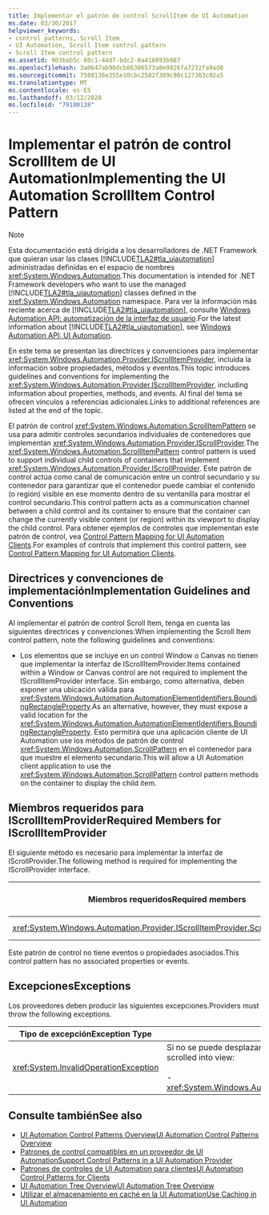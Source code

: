 ```yaml
---
title: Implementar el patrón de control ScrollItem de UI Automation
ms.date: 03/30/2017
helpviewer_keywords:
- control patterns, Scroll Item
- UI Automation, Scroll Item control pattern
- Scroll Item control pattern
ms.assetid: 903bab5c-80c1-44d7-bdc2-0a418893b987
ms.openlocfilehash: 3a0647ab98dcb86306573a0e9826fa7232fa9ad0
ms.sourcegitcommit: 7588136e355e10cbc2582f389c90c127363c02a5
ms.translationtype: MT
ms.contentlocale: es-ES
ms.lasthandoff: 03/12/2020
ms.locfileid: "79180138"
---
```

# <a name="implementing-the-ui-automation-scrollitem-control-pattern"></a><span data-ttu-id="646d8-102">Implementar el patrón de control ScrollItem de UI Automation</span><span class="sxs-lookup"><span data-stu-id="646d8-102">Implementing the UI Automation ScrollItem Control Pattern</span></span>
> [!NOTE]
> <span data-ttu-id="646d8-103">Esta documentación está dirigida a los desarrolladores de .NET Framework que quieran usar las clases [!INCLUDE[TLA2#tla_uiautomation](../../../includes/tla2sharptla-uiautomation-md.md)] administradas definidas en el espacio de nombres <xref:System.Windows.Automation>.</span><span class="sxs-lookup"><span data-stu-id="646d8-103">This documentation is intended for .NET Framework developers who want to use the managed [!INCLUDE[TLA2#tla_uiautomation](../../../includes/tla2sharptla-uiautomation-md.md)] classes defined in the <xref:System.Windows.Automation> namespace.</span></span> <span data-ttu-id="646d8-104">Para ver la información más reciente acerca de [!INCLUDE[TLA2#tla_uiautomation](../../../includes/tla2sharptla-uiautomation-md.md)], consulte [Windows Automation API: automatización de la interfaz de usuario](/windows/win32/winauto/entry-uiauto-win32).</span><span class="sxs-lookup"><span data-stu-id="646d8-104">For the latest information about [!INCLUDE[TLA2#tla_uiautomation](../../../includes/tla2sharptla-uiautomation-md.md)], see [Windows Automation API: UI Automation](/windows/win32/winauto/entry-uiauto-win32).</span></span>  
  
 <span data-ttu-id="646d8-105">En este tema se presentan las directrices y convenciones para implementar <xref:System.Windows.Automation.Provider.IScrollItemProvider>, incluida la información sobre propiedades, métodos y eventos.</span><span class="sxs-lookup"><span data-stu-id="646d8-105">This topic introduces guidelines and conventions for implementing the <xref:System.Windows.Automation.Provider.IScrollItemProvider>, including information about properties, methods, and events.</span></span> <span data-ttu-id="646d8-106">Al final del tema se ofrecen vínculos a referencias adicionales.</span><span class="sxs-lookup"><span data-stu-id="646d8-106">Links to additional references are listed at the end of the topic.</span></span>  
  
 <span data-ttu-id="646d8-107">El patrón de control <xref:System.Windows.Automation.ScrollItemPattern> se usa para admitir controles secundarios individuales de contenedores que implementan <xref:System.Windows.Automation.Provider.IScrollProvider>.</span><span class="sxs-lookup"><span data-stu-id="646d8-107">The <xref:System.Windows.Automation.ScrollItemPattern> control pattern is used to support individual child controls of containers that implement <xref:System.Windows.Automation.Provider.IScrollProvider>.</span></span> <span data-ttu-id="646d8-108">Este patrón de control actúa como canal de comunicación entre un control secundario y su contenedor para garantizar que el contenedor puede cambiar el contenido (o región) visible en ese momento dentro de su ventanilla para mostrar el control secundario.</span><span class="sxs-lookup"><span data-stu-id="646d8-108">This control pattern acts as a communication channel between a child control and its container to ensure that the container can change the currently visible content (or region) within its viewport to display the child control.</span></span> <span data-ttu-id="646d8-109">Para obtener ejemplos de controles que implementan este patrón de control, vea [Control Pattern Mapping for UI Automation Clients](control-pattern-mapping-for-ui-automation-clients.md).</span><span class="sxs-lookup"><span data-stu-id="646d8-109">For examples of controls that implement this control pattern, see [Control Pattern Mapping for UI Automation Clients](control-pattern-mapping-for-ui-automation-clients.md).</span></span>  
  
<a name="Implementation_Guidelines_and_Conventions"></a>
## <a name="implementation-guidelines-and-conventions"></a><span data-ttu-id="646d8-110">Directrices y convenciones de implementación</span><span class="sxs-lookup"><span data-stu-id="646d8-110">Implementation Guidelines and Conventions</span></span>  
 <span data-ttu-id="646d8-111">Al implementar el patrón de control Scroll Item, tenga en cuenta las siguientes directrices y convenciones:</span><span class="sxs-lookup"><span data-stu-id="646d8-111">When implementing the Scroll Item control pattern, note the following guidelines and conventions:</span></span>  
  
- <span data-ttu-id="646d8-112">Los elementos que se incluye en un control Window o Canvas no tienen que implementar la interfaz de IScrollItemProvider.</span><span class="sxs-lookup"><span data-stu-id="646d8-112">Items contained within a Window or Canvas control are not required to implement the IScrollItemProvider interface.</span></span> <span data-ttu-id="646d8-113">Sin embargo, como alternativa, deben exponer una ubicación válida para <xref:System.Windows.Automation.AutomationElementIdentifiers.BoundingRectangleProperty>.</span><span class="sxs-lookup"><span data-stu-id="646d8-113">As an alternative, however, they must expose a valid location for the <xref:System.Windows.Automation.AutomationElementIdentifiers.BoundingRectangleProperty>.</span></span> <span data-ttu-id="646d8-114">Esto permitirá que una aplicación cliente de UI Automation use los métodos de patrón de control <xref:System.Windows.Automation.ScrollPattern> en el contenedor para que muestre el elemento secundario.</span><span class="sxs-lookup"><span data-stu-id="646d8-114">This will allow a UI Automation client application to use the <xref:System.Windows.Automation.ScrollPattern> control pattern methods on the container to display the child item.</span></span>  
  
<a name="Required_Members_for_IScrollItemProvider"></a>
## <a name="required-members-for-iscrollitemprovider"></a><span data-ttu-id="646d8-115">Miembros requeridos para IScrollItemProvider</span><span class="sxs-lookup"><span data-stu-id="646d8-115">Required Members for IScrollItemProvider</span></span>  
 <span data-ttu-id="646d8-116">El siguiente método es necesario para implementar la interfaz de IScrollProvider.</span><span class="sxs-lookup"><span data-stu-id="646d8-116">The following method is required for implementing the IScrollProvider interface.</span></span>  
  
|<span data-ttu-id="646d8-117">Miembros requeridos</span><span class="sxs-lookup"><span data-stu-id="646d8-117">Required members</span></span>|<span data-ttu-id="646d8-118">Tipo de miembro</span><span class="sxs-lookup"><span data-stu-id="646d8-118">Member type</span></span>|<span data-ttu-id="646d8-119">Notas</span><span class="sxs-lookup"><span data-stu-id="646d8-119">Notes</span></span>|  
|----------------------|-----------------|-----------|  
|<xref:System.Windows.Automation.Provider.IScrollItemProvider.ScrollIntoView%2A>|<span data-ttu-id="646d8-120">- Método</span><span class="sxs-lookup"><span data-stu-id="646d8-120">-   Method</span></span>|<span data-ttu-id="646d8-121">None</span><span class="sxs-lookup"><span data-stu-id="646d8-121">None</span></span>|  
  
 <span data-ttu-id="646d8-122">Este patrón de control no tiene eventos o propiedades asociados.</span><span class="sxs-lookup"><span data-stu-id="646d8-122">This control pattern has no associated properties or events.</span></span>  
  
<a name="Exceptions"></a>
## <a name="exceptions"></a><span data-ttu-id="646d8-123">Excepciones</span><span class="sxs-lookup"><span data-stu-id="646d8-123">Exceptions</span></span>  
 <span data-ttu-id="646d8-124">Los proveedores deben producir las siguientes excepciones.</span><span class="sxs-lookup"><span data-stu-id="646d8-124">Providers must throw the following exceptions.</span></span>  
  
|<span data-ttu-id="646d8-125">Tipo de excepción</span><span class="sxs-lookup"><span data-stu-id="646d8-125">Exception Type</span></span>|<span data-ttu-id="646d8-126">Condición</span><span class="sxs-lookup"><span data-stu-id="646d8-126">Condition</span></span>|  
|--------------------|---------------|  
|<xref:System.InvalidOperationException>|<span data-ttu-id="646d8-127">Si no se puede desplazar un elemento en la vista:</span><span class="sxs-lookup"><span data-stu-id="646d8-127">If an item cannot be scrolled into view:</span></span><br /><br /> -   <xref:System.Windows.Automation.ScrollItemPattern.ScrollIntoView%2A>|  
  
## <a name="see-also"></a><span data-ttu-id="646d8-128">Consulte también</span><span class="sxs-lookup"><span data-stu-id="646d8-128">See also</span></span>

- [<span data-ttu-id="646d8-129">UI Automation Control Patterns Overview</span><span class="sxs-lookup"><span data-stu-id="646d8-129">UI Automation Control Patterns Overview</span></span>](ui-automation-control-patterns-overview.md)
- [<span data-ttu-id="646d8-130">Patrones de control compatibles en un proveedor de UI Automation</span><span class="sxs-lookup"><span data-stu-id="646d8-130">Support Control Patterns in a UI Automation Provider</span></span>](support-control-patterns-in-a-ui-automation-provider.md)
- [<span data-ttu-id="646d8-131">Patrones de controles de UI Automation para clientes</span><span class="sxs-lookup"><span data-stu-id="646d8-131">UI Automation Control Patterns for Clients</span></span>](ui-automation-control-patterns-for-clients.md)
- [<span data-ttu-id="646d8-132">UI Automation Tree Overview</span><span class="sxs-lookup"><span data-stu-id="646d8-132">UI Automation Tree Overview</span></span>](ui-automation-tree-overview.md)
- [<span data-ttu-id="646d8-133">Utilizar el almacenamiento en caché en la UI Automation</span><span class="sxs-lookup"><span data-stu-id="646d8-133">Use Caching in UI Automation</span></span>](use-caching-in-ui-automation.md)

